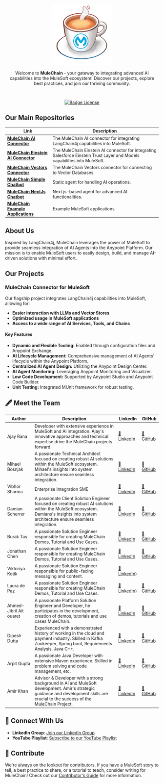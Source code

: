 <div align = center>

<br>
<img src="https://github.com/MuleChain-Project/.github/blob/main/profile/assets/mulechain-project-logo.png" width="200" alt="banner">
<br>

Welcome to **MuleChain** - your gateway to integrating advanced AI capabilities into the MuleSoft ecosystem! Discover our projects, explore best practices, and join our thriving community.

<br>

[![Badge License]][License]

</div>

## Our Main Repositories

| Link | Description |
|------------|-------------|
| **[MuleChain AI Connector](https://github.com/MuleChain-Project/mulechain-ai-connector)** | The MuleChain AI connector for integrating LangChain4j capabilities into MuleSoft. |
| **[MuleChain Einstein AI Connector](https://github.com/MuleChain-Project/mulechain-einstein1-connector)** | The MuleChain Einstein AI connector for integrating Salesforce Einstein Trust Layer and Models capabilities into MuleSoft. |
| **[MuleChain Vectors Connector](https://github.com/MuleChain-Project/mulechain-vectors)** | The MuleChain Vectors connector for connecting to Vector Databases. |
| **[MuleChain Simple Chatbot](https://github.com/MuleChain-Project/mulechain-simple-chatbot)** | Static agent for handling AI operations. |
| **[MuleChain NextJs Chatbot](https://github.com/MuleChain-Project/mulechain-chatbot)** | Next.js-based agent for advanced AI functionalities. |
| **[MuleChain Example Applications](https://github.com/MuleChain-Project/example-mule-apps)** | Example MuleSoft applications |

## About Us

Inspired by LangChain4j, MuleChain leverages the power of MuleSoft to provide seamless integration of AI Agents into the Anypoint Platform. Our mission is to enable MuleSoft users to easily design, build, and manage AI-driven solutions with minimal effort.

## Our Projects

### MuleChain Connector for MuleSoft

Our flagship project integrates LangChain4j capabilities into MuleSoft, allowing for:

- **Easier interaction with LLMs and Vector Stores**
- **Optimized usage in MuleSoft applications**
- **Access to a wide range of AI Services, Tools, and Chains**

#### Key Features

- **Dynamic and Flexible Tooling:** Enabled through configuration files and Anypoint Exchange.
- **AI Lifecycle Management:** Comprehensive management of AI Agents' lifecycle within the Anypoint Platform.
- **Centralized AI Agent Design:** Utilizing the Anypoint Design Center.
- **AI Agent Monitoring:** Leveraging Anypoint Monitoring and Visualizer.
- **Low Code Development:** Supported by Anypoint Studio and Anypoint Code Builder.
- **Unit Testing:** Integrated MUnit framework for robust testing.

## 🖋 Meet the Team

| Author         | Description                                                                                                                                                                     | LinkedIn                                              | GitHub                                   |
| -------------- | ------------------------------------------------------------------------------------------------------------------------------------------------------------------------------- | ----------------------------------------------------- | ---------------------------------------- |
| Ajay Rana      | Developer with extensive experience in MuleSoft and AI integration. Ajay's innovative approaches and technical expertise drive the MuleChain projects forward.                  | [🔗 LinkedIn](https://www.linkedin.com/in/ajay-rana-53b0aa80/)   | [🔗 GitHub](https://github.com/ajayrana) |
| Mihael Bosnjak | A passionate Technical Architect focused on creating robust AI solutions within the MuleSoft ecosystem. Mihael's insights into system architecture ensure seamless integration. | [🔗 LinkedIn](https://www.linkedin.com/in/mihaelbos/) | [🔗 GitHub](https://github.com/mboss37)  |
| Vibhor Sharma  | Enterprise Integration SME   | [🔗 LinkedIn](https://www.linkedin.com/in/svibhors/)   | [🔗 GitHub](https://github.com/vibhor-sharma-s) |
| Damian Scherrer | A passionate Client Solution Engineer focused on creating robust AI solutions within the MuleSoft ecosystem. Damians's insights into system architecture ensure seamless integration. | [🔗 LinkedIn](https://www.linkedin.com/in/damian-scherrer/) | [🔗 GitHub](https://github.com/hansjakobli)  |
| Burak Tas | A passionate Solution Engineer responsible for creating MuleChain Demos, Tutorial and Use Cases. | [🔗 LinkedIn](https://www.linkedin.com/in/tasbura/) | [🔗 GitHub](https://github.com/burak-tas)  |
| Jonathan Chen | A passionate Solution Engineer responsible for creating MuleChain Demos, Tutorial and Use Cases. | [🔗 LinkedIn](https://www.linkedin.com/in/jonathanjianxiongchen/) | [🔗 GitHub](https://github.com/jchen-sf)  |
| Viktoriya Kotik | A passionate Solution Engineer responsible for public-facing messaging and content. | [🔗 LinkedIn](https://www.linkedin.com/in/viktoriya-kotik/)) |
| Laura de Paz | A passionate Solution Engineer responsible for creating MuleChain Demos, Tutorial and Use Cases. | [🔗 LinkedIn](https://www.linkedin.com/in/laura-de-paz/)) | [🔗 GitHub](https://github.com/laurapcc)  |
| Ahmed-Jibril Ait ouaret | A passionate Platform Solution Engineer and Developer, he participates in the development, creation of demos, tutorials and use cases MuleChain. | [🔗 LinkedIn](https://www.linkedin.com/in/aj-aitouaret/)   | [🔗 GitHub](https://github.com/AhmJibDev) |
| Dipesh Dutta | Experienced with a demonstrated history of working in the cloud and payment industry. Skilled in Kafka Zookeeper, Spring boot, Requirements Analysis, Java C++.  | [🔗 LinkedIn](https://www.linkedin.com/in/dipeshdutta/)   | [🔗 GitHub](https://github.com/dipeshkumardutta-sfemu) |
| Arpit Gupta | A passionate Java Developer with extensive Maven experience. Skilled in problem solving and code management, etc. | [🔗 LinkedIn](https://www.linkedin.com/in/arpinster/)   | [🔗 GitHub](https://github.com/arpitg-1) |
| Amir Khan      | Advisor & Developer with a strong background in AI and MuleSoft development. Amir's strategic guidance and development skills are crucial to the success of the MuleChain Project.          | [🔗 LinkedIn](https://www.linkedin.com/in/amirkhan)   | [🔗 GitHub](https://github.com/amirkhan) |

## 🤝 Connect With Us

- **LinkedIn Group**: [Join our LinkedIn Group](https://lnkd.in/gW3eZrbF)
- **YouTube Playlist**: [Subscribe to our YouTube Playlist](https://www.youtube.com/watch?v=M2WdsXceFSc&list=PLz4dNaMPHvpEwXovTuNtW4L11ngBE7ZmA)

## 🤖 Contribute

We're always on the lookout for contributors. If you have a MuleSoft story to tell, a best practice to share, or a tutorial to teach, consider writing for MuleChain! Check out our [Contributor's Guide](https://mulechain.ai/docs/contribute) for more information.

<!----------------------------------{ Links }--------------------------------->


[Install]: https://github.com/amirkhan-ak-sf/langchain4mule/tree/master
[AgentStatic]: https://github.com/amirkhan-ak-sf/mulechain-agent
[AgentNextJs]: https://github.com/mboss37/mulechain-agent
[License]: https://github.com/MuleChain-Project/.github/blob/main/LICENSE

<!----------------------------------{ Badges }--------------------------------->

[Badge License]: https://img.shields.io/github/license/MuleChain-Project/.github
